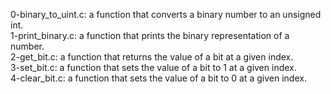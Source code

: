 0-binary_to_uint.c: a function that converts a binary number to an unsigned int.
<br>1-print_binary.c: a function that prints the binary representation of a number.
<br>2-get_bit.c: a function that returns the value of a bit at a given index.
<br>3-set_bit.c: a function that sets the value of a bit to 1 at a given index.
<br>4-clear_bit.c: a function that sets the value of a bit to 0 at a given index.
